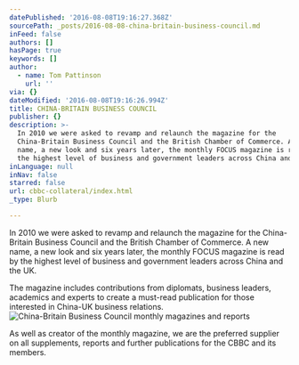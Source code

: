 ```yaml
---
datePublished: '2016-08-08T19:16:27.368Z'
sourcePath: _posts/2016-08-08-china-britain-business-council.md
inFeed: false
authors: []
hasPage: true
keywords: []
author:
  - name: Tom Pattinson
    url: ''
via: {}
dateModified: '2016-08-08T19:16:26.994Z'
title: CHINA-BRITAIN BUSINESS COUNCIL
publisher: {}
description: >-
  In 2010 we were asked to revamp and relaunch the magazine for the
  China-Britain Business Council and the British Chamber of Commerce. A new
  name, a new look and six years later, the monthly FOCUS magazine is read by
  the highest level of business and government leaders across China and the UK.
inLanguage: null
inNav: false
starred: false
url: cbbc-collateral/index.html
_type: Blurb

---
```

In 2010 we were asked to revamp and relaunch the magazine for the China-Britain Business Council and the British Chamber of Commerce. A new name, a new look and six years later, the monthly FOCUS magazine is read by the highest level of business and government leaders across China and the UK.

The magazine includes contributions from diplomats, business leaders, academics and experts to create a must-read publication for those interested in China-UK business relations.
![China-Britain Business Council monthly magazines and reports](https://the-grid-user-content.s3-us-west-2.amazonaws.com/7bb5e635-9381-4011-89e0-116f17b7481c.png)

As well as creator of the monthly magazine, we are the preferred supplier on all supplements, reports and further publications for the CBBC and its members.